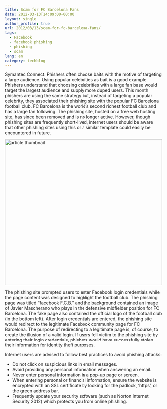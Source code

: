 ```yaml
---
title: Scam for FC Barcelona Fans
date: 2012-03-13T14:09:00+00:00
layout: single
author_profile: true
url: 2012/03/13/scam-for-fc-barcelona-fans/
tags:
  - Facebook
  - facebook phishing
  - phishing
  - scam
lang: en
category: techblog
---
```

Symantec Connect: Phishers often choose baits with the motive of targeting a large audience. Using popular celebrities as bait is a good example. Phishers understand that choosing celebrities with a large fan base would target the largest audience and supply more duped users. This month phishers are using the same strategy but, instead of targeting a popular celebrity, they associated their phishing site with the popular FC Barcelona football club. FC Barcelona is the world’s second richest football club and has a large fan following. The phishing site, hosted on a free web hosting site, has since been removed and is no longer active. However, though phishing sites are frequently short-lived, internet users should be aware that other phishing sites using this or a similar template could easily be encountered in future.

[<img title="article thumbnail" border="0" alt="article thumbnail" src="http://lh6.ggpht.com/-yZ5Hm9lfhdI/T19ODMWCNOI/AAAAAAAAFJk/wHfdnHOBkrU/article%252520thumbnail_thumb%25255B1%25255D.jpg?imgmax=800" width="504" height="470" />](http://lh5.ggpht.com/-LISw4EhpqvI/T19N8pcHZYI/AAAAAAAAFJc/FZ1pdoBcyb8/s1600-h/article%252520thumbnail%25255B3%25255D.jpg) 

The phishing site prompted users to enter Facebook login credentials while the page content was designed to highlight the football club. The phishing page was titled “facebook F.C.B.” and the background contained an image of Javier Mascherano who plays in the defensive midfielder position for FC Barcelona. The fake page also contained the official logo of the football club (in the bottom left). After login credentials are entered, the phishing site would redirect to the legitimate Facebook community page for FC Barcelona. The purpose of redirecting to a legitimate page is, of course, to create the illusion of a valid login. If users fell victim to the phishing site by entering their login credentials, phishers would have successfully stolen their information for identity theft purposes. 

Internet users are advised to follow best practices to avoid phishing attacks: 

  * Do not click on suspicious links in email messages. 
  * Avoid providing any personal information when answering an email. 
  * Never enter personal information in a pop-up page or screen. 
  * When entering personal or financial information, ensure the website is encrypted with an SSL certificate by looking for the padlock, ‘https’, or the green address bar. 
  * Frequently update your security software (such as Norton Internet Security 2012) which protects you from online phishing.